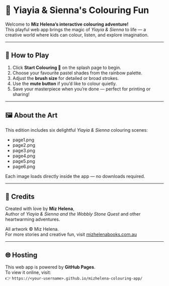 # 🎨 Yiayia & Sienna's Colouring Fun

Welcome to **Miz Helena’s interactive colouring adventure!**  
This playful web app brings the magic of *Yiayia & Sienna* to life — a creative world where kids can colour, listen, and explore imagination.

---

## 🌈 How to Play
1. Click **Start Colouring 🎨** on the splash page to begin.
2. Choose your favourite pastel shades from the rainbow palette.
3. Adjust the **brush size** for detailed or broad strokes.
4. Use the **mute button** if you’d like to colour quietly.
5. Save your masterpiece when you’re done — perfect for printing or sharing!

---

## 🖼️ About the Art
This edition includes six delightful *Yiayia & Sienna* colouring scenes:

- page1.png  
- page2.png  
- page3.png  
- page4.png  
- page5.png  
- page6.png  

Each image loads directly inside the app — no downloads required.

---

## 💖 Credits
Created with love by **Miz Helena**,  
Author of *Yiayia & Sienna and the Wobbly Stone Quest* and other heartwarming adventures.  

All artwork © Miz Helena.  
For more stories and creative fun, visit [mizhelenabooks.com.au](https://mizhelenabooks.com.au)

---

## 🌐 Hosting
This web app is powered by **GitHub Pages**.  
To view it online, visit:  
👉 `https://<your-username>.github.io/mizhelena-colouring-app/`
